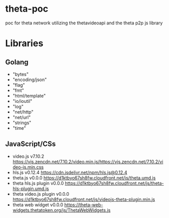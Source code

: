 # theta-poc
poc for theta network utilizing the thetavideoapi and the theta p2p js library

# Libraries
## Golang
- "bytes"
- "encoding/json"
- "flag"
- "fmt"
- "html/template"
- "io/ioutil"
- "log"
- "net/http"
- "net/url"
- "strings"
- "time"
## JavaScript/CSs
- video.js v7.10.2 https://vjs.zencdn.net/7.10.2/video.min.js/https://vjs.zencdn.net/7.10.2/video-js.min.css
- hls.js v0.12.4 https://cdn.jsdelivr.net/npm/hls.js@0.12.4
- theta.js v0.0.0 https://d1ktbyo67sh8fw.cloudfront.net/js/theta.umd.js
- theta hls.js plugin v0.0.0 https://d1ktbyo67sh8fw.cloudfront.net/js/theta-hls-plugin.umd.js
- theta video.js plugin v0.0.0 https://d1ktbyo67sh8fw.cloudfront.net/js/videojs-theta-plugin.min.js
- theta web widget v0.0.0 https://theta-web-widgets.thetatoken.org/js/ThetaWebWidgets.js
